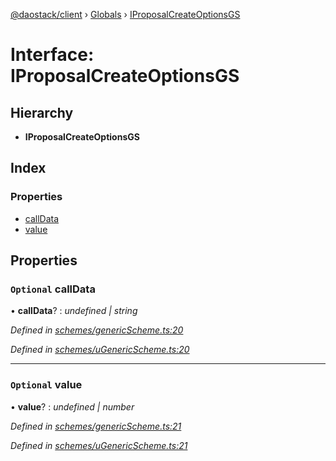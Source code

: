 [@daostack/client](../README.md) › [Globals](../globals.md) › [IProposalCreateOptionsGS](iproposalcreateoptionsgs.md)

# Interface: IProposalCreateOptionsGS

## Hierarchy

* **IProposalCreateOptionsGS**

## Index

### Properties

* [callData](iproposalcreateoptionsgs.md#optional-calldata)
* [value](iproposalcreateoptionsgs.md#optional-value)

## Properties

### `Optional` callData

• **callData**? : *undefined | string*

*Defined in [schemes/genericScheme.ts:20](https://github.com/daostack/client/blob/e663b6a/src/schemes/genericScheme.ts#L20)*

*Defined in [schemes/uGenericScheme.ts:20](https://github.com/daostack/client/blob/e663b6a/src/schemes/uGenericScheme.ts#L20)*

___

### `Optional` value

• **value**? : *undefined | number*

*Defined in [schemes/genericScheme.ts:21](https://github.com/daostack/client/blob/e663b6a/src/schemes/genericScheme.ts#L21)*

*Defined in [schemes/uGenericScheme.ts:21](https://github.com/daostack/client/blob/e663b6a/src/schemes/uGenericScheme.ts#L21)*
